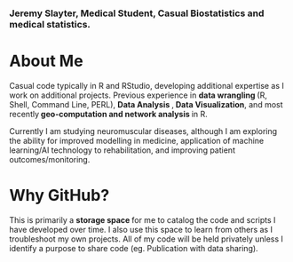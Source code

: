 ### Jeremy Slayter, Medical Student, Casual Biostatistics and medical statistics. 

<h1> About Me </h1>

<p>Casual code typically in R and RStudio, developing additional expertise as I work on additional projects. Previous experience in <b> data wrangling </b> (R, Shell, Command Line, PERL), <b> Data Analysis </b>,<b> Data Visualization</b>, and most recently<b> geo-computation and network analysis </b> in R.</p>

<p>Currently I am studying neuromuscular diseases, although I am exploring the ability for improved modelling in medicine, application of machine learning/AI technology to rehabilitation, and improving patient outcomes/monitoring.</p>

<h1> Why GitHub? </h1>

This is primarily a <b>storage space </b> for me to catalog the code and scripts I have developed over time. I also use this space to learn from others as I troubleshoot my own projects. All of my code will be held privately unless I identify a purpose to share code (eg. Publication with data sharing). 
